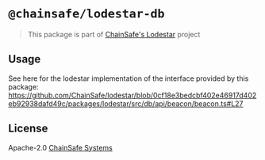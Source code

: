 # `@chainsafe/lodestar-db`

> This package is part of [ChainSafe's Lodestar](https://lodestar.chainsafe.io) project

## Usage

 See here for the lodestar implementation of the interface provided by this package:
https://github.com/ChainSafe/lodestar/blob/0cf18e3bedcbf402e46917d402eb92938dafd49c/packages/lodestar/src/db/api/beacon/beacon.ts#L27

## License

Apache-2.0 [ChainSafe Systems](https://chainsafe.io)
